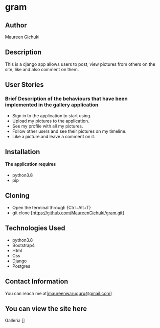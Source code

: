 # gram

## Author
Maureen Gichuki

## Description
This is a django app allows users to post, view pictures from others on the site, like and also comment on them.
## User Stories

### Brief Description of the behaviours that have been implemented in the gallery application 

* Sign in to the application to start using.
* Upload my pictures to the application.
* See my profile with all my pictures.
* Follow other users and see their pictures on my timeline.
* Like a picture and leave a comment on it.


## Installation
#### The application requires
* python3.8
* pip

## Cloning
* Open the terminal through {Ctrl+Alt+T}
* git clone [https://github.com/MaureenGichuki/gram.git]

## Technologies Used
* python3.8
* Bootstrap4
* Html
* Css
* Django
* Postgres

## Contact Information
You can reach me at[maureenwaruguru@gmail.com]



## You can view the site here
Galleria []